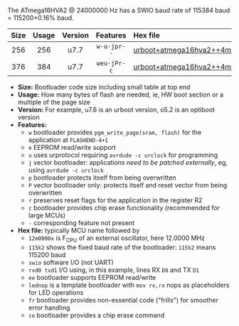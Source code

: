 The ATmega16HVA2 @ 24000000 Hz has a SWIO baud rate of 115384 baud = 115200+0.16% baud.

|Size|Usage|Version|Features|Hex file|
|:-:|:-:|:-:|:-:|:--|
|256|256|u7.7|`w-u-jpr--`|[urboot+atmega16hva2++4m0000x+++19k2_swio_rxb0_txb1_lednop.hex](https://raw.githubusercontent.com/stefanrueger/urboot.hex/main/mcus/atmega16hva2/external_oscillator/fcpu++4m0000_Hz/br+++19k2_bps/urboot+atmega16hva2++4m0000x+++19k2_swio_rxb0_txb1_lednop.hex)|
|376|384|u7.7|`weu-jPr-c`|[urboot+atmega16hva2++4m0000x+++19k2_swio_rxb0_txb1_ee_lednop_fr_ce.hex](https://raw.githubusercontent.com/stefanrueger/urboot.hex/main/mcus/atmega16hva2/external_oscillator/fcpu++4m0000_Hz/br+++19k2_bps/urboot+atmega16hva2++4m0000x+++19k2_swio_rxb0_txb1_ee_lednop_fr_ce.hex)|

- **Size:** Bootloader code size including small table at top end
- **Usage:** How many bytes of flash are needed, ie, HW boot section or a multiple of the page size
- **Version:** For example, u7.6 is an urboot version, o5.2 is an optiboot version
- **Features:**
  + `w` bootloader provides `pgm_write_page(sram, flash)` for the application at `FLASHEND-4+1`
  + `e` EEPROM read/write support
  + `u` uses urprotocol requiring `avrdude -c urclock` for programming
  + `j` vector bootloader: applications *need to be patched externally*, eg, using `avrdude -c urclock`
  + `p` bootloader protects itself from being overwritten
  + `P` vector bootloader only: protects itself and reset vector from being overwritten
  + `r` preserves reset flags for the application in the register R2
  + `c` bootloader provides chip erase functionality (recommended for large MCUs)
  + `-` corresponding feature not present
- **Hex file:** typically MCU name followed by
  + `12m0000x` is F<sub>CPU</sub> of an external oscillator, here 12.0000 MHz
  + `115k2` shows the fixed baud rate of the bootloader: `115k2` means 115200 baud
  + `swio` software I/O (not UART)
  + `rxd0 txd1` I/O using, in this example, lines RX `D0` and TX `D1`
  + `ee` bootloader supports EEPROM read/write
  + `lednop` is a template bootloader with `mov rx,rx` nops as placeholders for LED operations
  + `fr` bootloader provides non-essential code ("frills") for smoother error handling
  + `ce` bootloader provides a chip erase command
